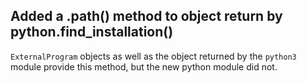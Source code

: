 ## Added a .path() method to object return by python.find_installation()

`ExternalProgram` objects as well as the object returned by the
`python3` module provide this method, but the new python module did
not.
